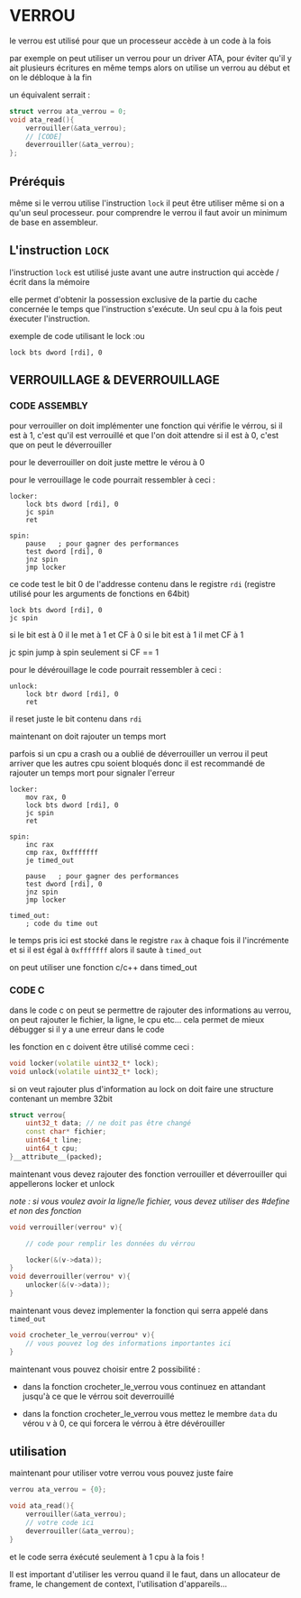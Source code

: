 # VERROU

le verrou est utilisé pour que un processeur accède à un code à la fois

par exemple on peut utiliser un verrou pour un driver ATA, pour éviter qu'il y ait plusieurs écritures en même temps alors on utilise un verrou au début et on le débloque à la fin 

un équivalent serrait : 

```cpp
struct verrou ata_verrou = 0;
void ata_read(){
    verrouiller(&ata_verrou);
    // [CODE]
    deverrouiller(&ata_verrou);
};
```

## Préréquis
même si le verrou utilise l'instruction `lock` il peut être utiliser même si on a qu'un seul processeur.
pour comprendre le verrou il faut avoir un minimum de base en assembleur.

## L'instruction `LOCK`

l'instruction `lock` est utilisé juste avant une autre instruction qui accède / écrit dans la mémoire

elle permet d'obtenir la possession exclusive de la partie du cache concernée le temps que l'instruction s'exécute. Un seul cpu à la fois peut éxecuter l'instruction.

exemple de code utilisant le lock :ou 
```x86asm
lock bts dword [rdi], 0
```

## VERROUILLAGE & DEVERROUILLAGE
### CODE ASSEMBLY
pour verrouiller on doit implémenter une fonction
qui vérifie le vérrou,
si il est à 1, c'est qu'il est verrouillé et que l'on doit attendre
si il est à 0, c'est que on peut le déverrouiller 

pour le deverrouiller on doit juste mettre le vérou à 0

pour le verrouillage le code pourrait ressembler à ceci : 
```x86asm
locker:
    lock bts dword [rdi], 0
    jc spin
    ret

spin:
    pause   ; pour gagner des performances
    test dword [rdi], 0
    jnz spin 
    jmp locker
```

ce code test le bit 0 de l'addresse contenu dans le registre `rdi` (registre utilisé pour les 
arguments de fonctions en 64bit)

```x86asm
lock bts dword [rdi], 0
jc spin
``` 
si le bit est à 0 il le met à 1 et CF à 0
si le bit est à 1 il met CF à 1 

jc spin jump à spin seulement si CF == 1

pour le dévérouillage le code pourrait ressembler à ceci :
```x86asm
unlock:
    lock btr dword [rdi], 0
    ret
```

il reset juste le bit contenu dans `rdi`

maintenant on doit rajouter un temps mort

parfois si un cpu a crash ou a oublié de déverrouiller un verrou il peut arriver que les autres cpu soient bloqués donc il est recommandé de rajouter un temps mort pour signaler l'erreur

```x86asm
locker:
    mov rax, 0
    lock bts dword [rdi], 0
    jc spin
    ret

spin:
    inc rax
    cmp rax, 0xfffffff
    je timed_out

    pause   ; pour gagner des performances
    test dword [rdi], 0
    jnz spin 
    jmp locker

timed_out: 
    ; code du time out
```
le temps pris ici est stocké dans le registre `rax`
à chaque fois il l'incrémente et si il est égal à `0xfffffff` alors il saute à 
`timed_out`

on peut utiliser une fonction c/c++ dans 
timed_out

### CODE C

dans le code c on peut se permettre de rajouter des informations au verrou, 
on peut rajouter le fichier, la ligne, le cpu etc...
cela permet de mieux débugger si il y a une 
erreur dans le code


les fonction en c doivent être utilisé comme ceci : 

```cpp
void locker(volatile uint32_t* lock);
void unlock(volatile uint32_t* lock);
```
si on veut rajouter plus d'information au lock on doit faire une structure contenant un membre 32bit 

```cpp
struct verrou{
    uint32_t data; // ne doit pas être changé
    const char* fichier;
    uint64_t line;
    uint64_t cpu;
}__attribute__(packed);
``` 
maintenant vous devez rajouter des fonction 
verrouiller et déverrouiller qui appellerons 
locker et unlock

*note : si vous voulez avoir la ligne/le fichier, vous devez utiliser des #define et non des fonction*

```cpp
void verrouiller(verrou* v){

    // code pour remplir les données du vérrou

    locker(&(v->data));
}
void deverrouiller(verrou* v){
    unlocker(&(v->data));
}
``` 

maintenant vous devez implementer la fonction qui serra appelé dans `timed_out`

```cpp
void crocheter_le_verrou(verrou* v){
    // vous pouvez log des informations importantes ici
}
``` 
maintenant vous pouvez choisir entre 2 possibilité : 

* dans la fonction  crocheter_le_verrou vous continuez en attandant jusqu'à ce que le vérrou soit deverrouillé

* dans la fonction crocheter_le_verrou vous mettez le membre `data` du vérou v à 0, ce qui forcera le vérrou à être dévérouiller

## utilisation

maintenant pour utiliser votre verrou vous pouvez juste faire 
```cpp
verrou ata_verrou = {0};

void ata_read(){
    verrouiller(&ata_verrou);
    // votre code ici
    deverrouiller(&ata_verrou);
}
```
et le code serra éxécuté seulement à 1 cpu à la fois !

Il est important d'utiliser les verrou quand il le faut, dans un allocateur de frame, le changement de context, l'utilisation d'appareils...

